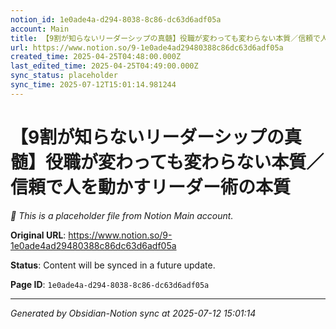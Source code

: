 ```yaml
---
notion_id: 1e0ade4a-d294-8038-8c86-dc63d6adf05a
account: Main
title: 【9割が知らないリーダーシップの真髄】役職が変わっても変わらない本質／信頼で人を動かすリーダー術の本質
url: https://www.notion.so/9-1e0ade4ad29480388c86dc63d6adf05a
created_time: 2025-04-25T04:48:00.000Z
last_edited_time: 2025-04-25T04:49:00.000Z
sync_status: placeholder
sync_time: 2025-07-12T15:01:14.981244
---
```


# 【9割が知らないリーダーシップの真髄】役職が変わっても変わらない本質／信頼で人を動かすリーダー術の本質

*🔄 This is a placeholder file from Notion Main account.*

**Original URL**: https://www.notion.so/9-1e0ade4ad29480388c86dc63d6adf05a

**Status**: Content will be synced in a future update.

**Page ID**: `1e0ade4a-d294-8038-8c86-dc63d6adf05a`

---

*Generated by Obsidian-Notion sync at 2025-07-12 15:01:14*
